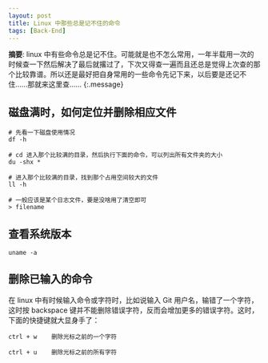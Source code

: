 ```yaml
---
layout: post
title: Linux 中那些总是记不住的命令
tags: [Back-End]
---
```


**摘要**: linux 中有些命令总是记不住。可能就是也不怎么常用，一年半载用一次的时候查一下然后解决了最后就撂过了，下次又得查一遍而且还总是觉得上次查的那个比较靠谱。所以还是最好把自身常用的一些命令先记下来，以后要是还记不住……那就来这里查……
{:.message}

## 磁盘满时，如何定位并删除相应文件

```shell
# 先看一下磁盘使用情况
df -h

# cd 进入那个比较满的目录，然后执行下面的命令，可以列出所有文件夹的大小
du -shx *

# 进入那个比较满的目录，找到那个占用空间较大的文件
ll -h

# 一般应该是某个日志文件，要是没啥用了清空即可
> filename
```

## 查看系统版本

```shell
uname -a
```

## 删除已输入的命令

在 linux 中有时候输入命令或字符时，比如说输入 Git 用户名，输错了一个字符，这时按 backspace 键并不能删除错误字符，反而会增加更多的错误字符。这时，下面的快捷键就大显身手了：

```shell
ctrl + w    删除光标之前的一个字符

ctrl + u    删除光标之前的所有字符
```